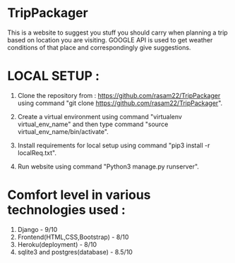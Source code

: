 # TripPackager

This is a website to suggest you stuff you should carry when planning a trip based on location you are visiting.
GOOGLE API is used to get weather conditions of that place and correspondingly give suggestions.

# LOCAL SETUP :

1. Clone the repository from : https://github.com/rasam22/TripPackager using command "git clone https://github.com/rasam22/TripPackager".

2. Create a virtual environment using command "virtualenv virtual_env_name" and then type command "source virtual_env_name/bin/activate".

3. Install requirements for local setup using command "pip3 install -r localReq.txt".

4. Run website using command "Python3 manage.py runserver".


# Comfort level in various technologies used :

1. Django - 9/10
2. Frontend(HTML,CSS,Bootstrap) - 8/10
3. Heroku(deployment) - 8/10
4. sqlite3 and postgres(database) - 8.5/10

